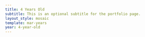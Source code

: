 ```yaml
---
title: 4 Years Old
subtitle: This is an optional subtitle for the portfolio page.
layout_style: mosaic
template: mar-years
year: 4-year-old
---
```

